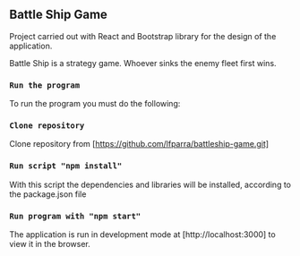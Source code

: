 ## Battle Ship Game

Project carried out with React and Bootstrap library for the design of the application.

Battle Ship is a strategy game. Whoever sinks the enemy fleet first wins.

### `Run the program`

To run the program you must do the following:

### `Clone repository`

Clone repository from [https://github.com/lfparra/battleship-game.git]

### `Run script "npm install"`

  With this script the dependencies and libraries will be installed, according to the package.json file

### `Run program with "npm start"`

The application is run in development mode at [http://localhost:3000] to view it in the browser.